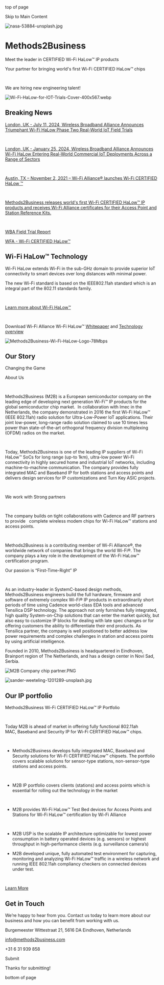 top of page

Skip to Main Content

![nasa-53884-unsplash.jpg](https://static.wixstatic.com/media/23638e_f87a87379dfe471f91e7891157fe1bc2~mv2_d_4256_2832_s_4_2.jpg/v1/fill/w_54,h_2832,fp_0.50_0.56,q_80,enc_avif,quality_auto/23638e_f87a87379dfe471f91e7891157fe1bc2~mv2_d_4256_2832_s_4_2.jpg)

# Methods2Business

Meet the leader in CERTIFIED Wi-Fi HaLow™ IP products

Your partner for bringing world's first Wi-Fi CERTIFIED HaLow™ chips

​

We are hiring new engineering talent!

![Wi-Fi-HaLow-for-IOT-Trials-Cover-400x567.webp](https://www.methods2business.com/quality_auto/Wi-Fi-HaLow-for-IOT-Trials-Cover-400x567.webp)

## Breaking News

[London, UK - July 11, 2024, Wireless Broadband Alliance Announces Triumphant Wi-Fi HaLow Phase Two Real-World IoT Field Trials](https://wballiance.com/wireless-broadband-alliance-announces-triumphant-wi-fi-halow-phase-two-real-world-iot-field-trials/)

​

[London, UK - January 25, 2024, Wireless Broadband Alliance Announces Wi-Fi HaLow Entering Real-World Commercial IoT Deployments Across a Range of Sectors](https://wballiance.com/wireless-broadband-alliance-announces-wi-fi-halow-entering-real-world-commercial-iot-deployments-across-a-range-of-sectors/)

​

[Austin, TX – November 2, 2021 – Wi-Fi Alliance® launches Wi-Fi CERTIFIED HaLow ™](https://www.wi-fi.org/news-events/newsroom/wi-fi-certified-halow-delivers-long-range-low-power-wi-fi)

​

[Methods2Business releases world's first Wi-Fi CERTIFIED HaLow™ IP products and receives Wi-Fi Alliance certificates for their Access Point and Station Reference Kits.](http://www.methods2business.com/post/methods2business-launches-world-s-first-wi-fi-certified-halow-ip-products-for-aps-and-stations)

​

[WBA Field Trial Report](https://wballiance.com/wi-fi-halow-for-iot-field-trials-report/)

[WFA - Wi-Fi CERTIFIED HaLow™](https://www.wi-fi.org/discover-wi-fi/wi-fi-certified-halow)

## Wi-Fi HaLow™ Technology

Wi-Fi HaLow extends Wi-Fi in the sub-GHz domain to provide superior IoT connectivity to smart devices over long distances with minimal power.

The new Wi-Fi standard is based on the IEEE802.11ah standard which is an integral part of the 802.11 standards family.

​

[Learn more about Wi-Fi HaLow™](https://www.methods2business.com/wifi-halow-technology)

​

Download Wi-Fi Alliance Wi-Fi HaLow™ [Whitepaper](https://www.wi-fi.org/file/wi-fi-certified-halow-wi-fi-for-iot-applications-2021) and [Technology overview](https://www.wi-fi.org/file/wi-fi-certified-halow-technology-overview-2021)

![Methods2Business-Wi-Fi-HaLow-Logo-78Mbps](https://static.wixstatic.com/media/23638e_98d76f1c18464d50b5c3debd3642c5e0~mv2.png/v1/fill/w_460,h_501,al_c,q_85,usm_0.66_1.00_0.01,enc_avif,quality_auto/Methods2Business-Wi-Fi-HaLow-Logo-78Mbps.png)

## Our Story

Changing the Game

About Us

​

Methods2Business (M2B) is a European semiconductor company on the leading edge of developing next generation Wi-Fi™ IP products for the global semiconductor chip market.  In collaboration with Imec in the Netherlands, the company demonstrated in 2016 the first Wi-Fi HaLow™ (IEEE 802.11ah) radio solution for Ultra-Low-Power IoT applications. Their joint low-power, long-range radio solution claimed to use 10 times less power than state-of-the-art orthogonal frequency division multiplexing (OFDM) radios on the market.

​

Today, Methods2Business is one of the leading IP suppliers of Wi-Fi HaLow™ SoCs for long range (up-to 1km), ultra-low power Wi-Fi connectivity in highly secured home and industrial IoT networks, including machine-to-machine communication. The company provides fully integrated MAC and Baseband IP for both stations and access points and delivers design services for IP customizations and Turn Key ASIC projects.

​

We work with Strong partners

​

The company builds on tight collaborations with Cadence and RF partners to provide   complete wireless modem chips for Wi-Fi HaLow™ stations and access points.

​

Methods2Business is a contributing member of Wi-Fi Alliance®, the worldwide network of companies that brings the world Wi-Fi®. The company plays a key role in the development of the Wi-Fi HaLow™ certification program.

Our passion is “First-Time-Right” IP

​

As an industry-leader in SystemC-based design methods, Methods2Business engineers build the full hardware, firmware and software of extremely complex Wi-Fi® IP products in extraordinarily short periods of time using Cadence world-class EDA tools and advanced Tensilica DSP technology. The approach not only furnishes fully integrated, high quality System-on-Chip solutions that can enter the market quickly, but also easy to customize IP blocks for dealing with late spec changes or for offering customers the ability to differentiate their end products. As Tensilica partner, the company is well positioned to better address low power requirements and complex challenges in station and access points by using artificial intelligence.

Founded in 2010, Methods2Business is headquartered in Eindhoven, Brainport region of The Netherlands, and has a design center in Novi Sad, Serbia.

![M2B Company chip partner.PNG](https://static.wixstatic.com/media/23638e_10dccbfb9e874a50b8014a501a1f6a4b~mv2.png/v1/fill/w_805,h_600,al_c,q_90,usm_0.66_1.00_0.01,enc_avif,quality_auto/M2B%20Company%20chip%20partner_PNG.png)

![sander-weeteling-1201289-unsplash.jpg](https://static.wixstatic.com/media/23638e_5a60bb3568004c25b551191dc17b4cb3~mv2_d_4602_3072_s_4_2.jpg/v1/fill/w_59,h_3072,al_c,q_80,enc_avif,quality_auto/23638e_5a60bb3568004c25b551191dc17b4cb3~mv2_d_4602_3072_s_4_2.jpg)

## Our IP portfolio

Methods2Business Wi-Fi CERTIFIED HaLow™ IP Portfolio

​

Today M2B is ahead of market in offering fully functional 802.11ah MAC, Baseband and Security IP for Wi-Fi CERTIFIED HaLow™ chips.

​

- Methods2Business develops fully integrated MAC, Baseband and Security solutions for Wi-Fi CERTIFIED HaLow™ chipsets. The portfolio covers scalable solutions for sensor-type stations, non-sensor-type stations and access points.


​

- M2B IP portfolio covers clients (stations) and access points which is essential for rolling out the technology in the market


​​

- M2B provides Wi-Fi HaLow™ Test Bed devices for Access Points and Stations for Wi-Fi HaLow™ certification by Wi-Fi Alliance


​

- M2B USP is the scalable IP architecture optimizable for lowest power consumption in battery operated devices (e.g. sensors) or highest throughput in high-performance clients (e.g. surveillance camera’s)

- M2B developed unique, fully automated test environment for capturing, monitoring and analyzing Wi-Fi HaLow™ traffic in a wireless network and running IEEE 802.11ah compliancy checkers on connected devices under test.


​

[Learn More](https://www.methods2business.com/products)

## Get in Touch

We’re happy to hear from you. Contact us today to learn more about our business and how you can benefit from working with us.

Burgemeester Wittestraat 21, 5616 DA Eindhoven, Netherlands

[info@methods2business.com](mailto:info@methods2business.com)

+31 6 31 939 858

Submit

Thanks for submitting!

bottom of page